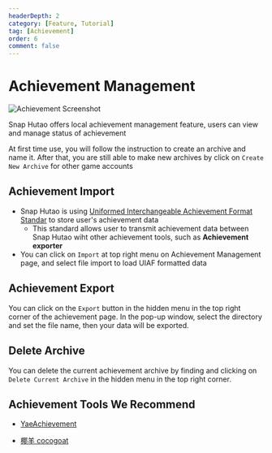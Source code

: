 ```yaml
---
headerDepth: 2
category: [Feature, Tutorial]
tag: [Achievement]
order: 6
comment: false
---
```


# Achievement Management

![Achievement Screenshot](https://img.alicdn.com/imgextra/i2/1797064093/O1CN01Jxk0x31g6e0wP6SNL_!!1797064093.png_.webp)

Snap Hutao offers local achievement management feature, users can view and manage status of achievement

At first time use, you will follow the instruction to create an archive and name it. After that, you are still able to make new archives by click on `Create New Archive` for other game accounts

## Achievement Import <Badge text="UIAF" type="info" />

- Snap Hutao is using [Uniformed Interchangeable Achievement Format Standar](https://uigf.org/en/standards/UIAF.html) to store user's achievement data
  - This standard allows user to transmit achievement data between Snap Hutao wiht other achievement tools, such as **Achievement exporter**
- You can click on `Import` at top right menu on Achievement Management page, and select file import to load UIAF formatted data

## Achievement Export <Badge text="UIAF" type="info" />

You can click on the `Export` button in the hidden menu in the top right corner of the achievement page. In the pop-up window, select the directory and set the file name, then your data will be exported.

## Delete Archive

You can delete the current achievement archive by finding and clicking on `Delete Current Archive` in the hidden menu in the top right corner.

## Achievement Tools We Recommend

- [YaeAchievement](https://github.com/HolographicHat/YaeAchievement) <Badge text="Achievement Recognition" type="tip" />

- [椰羊 cocogoat](https://cocogoat.work/) <Badge text="Achievement Guide" type="tip" />
